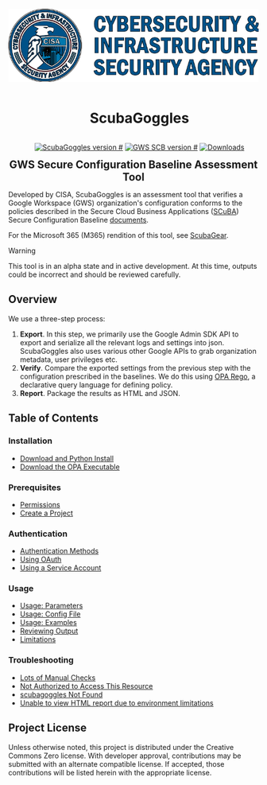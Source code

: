 
![CISA Logo](docs/images/cisa.png)
<div align='center' style="margin:0;" id="user-content-toc">
  <ul>
    <h1 style="display: inline-block;">ScubaGoggles</h1>
  </ul>
  <ul>
        <a href="https://github.com/cisagov/ScubaGoggles/releases">
        <img src="https://img.shields.io/badge/ScubaGoggles-v0.4.0-%2385B065?labelColor=%23005288"  alt="ScubaGoggles version #"></a>
        <a href="https://github.com/cisagov/ScubaGoggles/tree/main/baselines">
        <img src="https://img.shields.io/badge/GWS_SCB-v0.4-%2385B065?labelColor=%23005288" alt="GWS SCB version #"></a>
        <a href="">
        <img src="https://img.shields.io/github/downloads/cisagov/ScubaGoggles/total.svg"  alt="Downloads"></a>
  </ul>
</div>
<h2 align='center' style="margin:0;">GWS Secure Configuration Baseline Assessment Tool </h2>

Developed by CISA, ScubaGoggles is an assessment tool that verifies a Google
Workspace (GWS) organization's configuration conforms to the policies
described in the Secure Cloud Business Applications
([SCuBA](https://cisa.gov/scuba)) Secure Configuration
Baseline [documents](scubagoggles/baselines/README.md).

For the Microsoft 365 (M365) rendition of this tool, see [ScubaGear](https://github.com/cisagov/ScubaGear).

> [!WARNING]
> This tool is in an alpha state and in active development. At this time, outputs could be incorrect and should be reviewed carefully.

## Overview
We use a three-step process:
1. **Export**. In this step, we primarily use the Google Admin SDK API to export and serialize all the relevant logs and settings into json. ScubaGoggles also uses various other Google APIs to grab organization metadata, user privileges etc.
2. **Verify**. Compare the exported settings from the previous step with the configuration prescribed in the baselines. We do this using [OPA Rego](https://www.openpolicyagent.org/docs/latest/policy-language/#what-is-rego), a declarative query language for defining policy.
3. **Report**. Package the results as HTML and JSON.

## Table of Contents

### Installation

- [Download and Python Install](docs/installation/DownloadAndInstall.md)
- [Download the OPA Executable](docs/installation/OPA.md)

### Prerequisites

- [Permissions](docs/prerequisites/Prerequisites.md#permissions)
- [Create a Project](docs/prerequisites/Prerequisites.md#create-a-project)

### Authentication
- [Authentication Methods](docs/authentication/AuthenticationMethods.md)
- [Using OAuth](docs/authentication/OAuth.md)
- [Using a Service Account](docs/authentication/ServiceAccount.md)

### Usage

- [Usage: Parameters](docs/usage/Parameters.md)
- [Usage: Config File](docs/usage/Config.md)
- [Usage: Examples](docs/usage/Examples.md)
- [Reviewing Output](docs/usage/ReviewOutput.md)
- [Limitations](docs/usage/Limitations.md)

### Troubleshooting
- [Lots of Manual Checks](docs/troubleshooting/Troubleshooting.md#lots-of-manual-checks)
- [Not Authorized to Access This Resource](docs/troubleshooting/Troubleshooting.md#not-authorized-to-access-this-resource)
- [scubagoggles Not Found](docs/troubleshooting/Troubleshooting.md#scubagoggles-not-found)
- [Unable to view HTML report due to environment limitations](docs/troubleshooting/Troubleshooting.md#unable-to-view-html-report-due-to-environment-limitations)

## Project License
Unless otherwise noted, this project is distributed under the Creative
Commons Zero license. With developer approval, contributions may be
submitted with an alternate compatible license. If accepted, those
contributions will be listed herein with the appropriate license.
